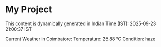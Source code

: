 # My Project

This content is dynamically generated in Indian Time (IST): 2025-09-23 21:00:37 IST


Current Weather in Coimbatore:
Temperature: 25.88 °C
Condition: haze
